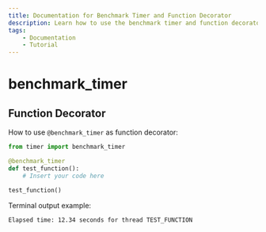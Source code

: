 ```yaml
---
title: Documentation for Benchmark Timer and Function Decorator
description: Learn how to use the benchmark timer and function decorator to measure the execution time of Python functions. Includes code examples for beginners and advanced users.
tags:
    - Documentation
    - Tutorial
---
```


# benchmark_timer
## Function Decorator
How to use `@benchmark_timer` as function decorator:

```python linenums="1" hl_lines="3"
from timer import benchmark_timer

@benchmark_timer
def test_function():
    # Insert your code here

test_function()

```

Terminal output example:

```text title=""
Elapsed time: 12.34 seconds for thread TEST_FUNCTION
```
